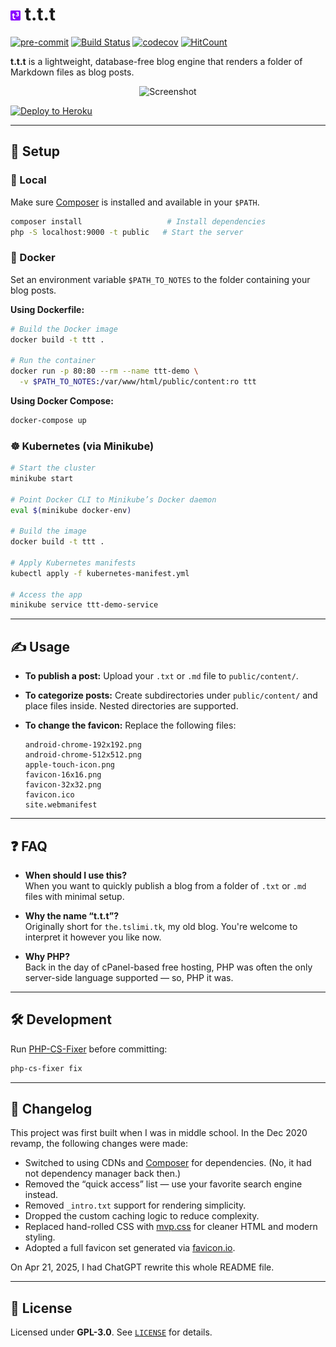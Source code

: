 # ![Logo](public/favicon-16x16.png) **t.t.t**

[![pre-commit](https://img.shields.io/badge/pre--commit-enabled-brightgreen?logo=pre-commit&logoColor=white)](https://github.com/pre-commit/pre-commit)
[![Build Status](https://www.travis-ci.com/tslmy/t.t.t.svg?branch=master)](https://www.travis-ci.com/tslmy/t.t.t)
[![codecov](https://codecov.io/gh/tslmy/t.t.t/branch/master/graph/badge.svg?token=K603JQ63AV)](https://codecov.io/gh/tslmy/t.t.t)
[![HitCount](http://hits.dwyl.com/tslmy/ttt.svg)](http://hits.dwyl.com/tslmy/ttt)

**t.t.t** is a lightweight, database-free blog engine that renders a folder of Markdown files as blog posts.

<p align="center">
  <img src="https://tva1.sinaimg.cn/large/e6c9d24egy1h2r3dr7vyqj20qw0m0jt1.jpg" alt="Screenshot" />
</p>

[![Deploy to Heroku](https://www.herokucdn.com/deploy/button.svg)](https://heroku.com/deploy)

---

## 🚀 Setup

### 🔧 Local

Make sure [Composer](https://getcomposer.org/doc/01-basic-usage.md) is installed and available in your `$PATH`.

```bash
composer install                   # Install dependencies
php -S localhost:9000 -t public   # Start the server
```

### 🐳 Docker

Set an environment variable `$PATH_TO_NOTES` to the folder containing your blog posts.

**Using Dockerfile:**

```bash
# Build the Docker image
docker build -t ttt .

# Run the container
docker run -p 80:80 --rm --name ttt-demo \
  -v $PATH_TO_NOTES:/var/www/html/public/content:ro ttt
```

**Using Docker Compose:**

```bash
docker-compose up
```

### ☸️ Kubernetes (via Minikube)

```bash
# Start the cluster
minikube start

# Point Docker CLI to Minikube’s Docker daemon
eval $(minikube docker-env)

# Build the image
docker build -t ttt .

# Apply Kubernetes manifests
kubectl apply -f kubernetes-manifest.yml

# Access the app
minikube service ttt-demo-service
```

---

## ✍️ Usage

- **To publish a post:** Upload your `.txt` or `.md` file to `public/content/`.
- **To categorize posts:** Create subdirectories under `public/content/` and place files inside. Nested directories are supported.
- **To change the favicon:** Replace the following files:

  ```
  android-chrome-192x192.png
  android-chrome-512x512.png
  apple-touch-icon.png
  favicon-16x16.png
  favicon-32x32.png
  favicon.ico
  site.webmanifest
  ```

---

## ❓ FAQ

- **When should I use this?**  
  When you want to quickly publish a blog from a folder of `.txt` or `.md` files with minimal setup.

- **Why the name “t.t.t”?**  
  Originally short for `the.tslimi.tk`, my old blog. You're welcome to interpret it however you like now.

- **Why PHP?**  
  Back in the day of cPanel-based free hosting, PHP was often the only server-side language supported — so, PHP it was.

---

## 🛠 Development

Run [PHP-CS-Fixer](https://github.com/FriendsOfPHP/PHP-CS-Fixer) before committing:

```bash
php-cs-fixer fix
```

---

## 📜 Changelog

This project was first built when I was in middle school. In the Dec 2020 revamp, the following changes were made:

- Switched to using CDNs and [Composer](https://getcomposer.org) for dependencies. (No, it had not dependency manager back then.)
- Removed the “quick access” list — use your favorite search engine instead.
- Removed `_intro.txt` support for rendering simplicity.
- Dropped the custom caching logic to reduce complexity.
- Replaced hand-rolled CSS with [mvp.css](https://andybrewer.github.io/mvp/) for cleaner HTML and modern styling.
- Adopted a full favicon set generated via [favicon.io](https://favicon.io/).

On Apr 21, 2025, I had ChatGPT rewrite this whole README file.

---

## 📝 License

Licensed under **GPL-3.0**. See [`LICENSE`](LICENSE) for details.
